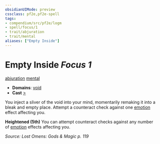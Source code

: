 ```yaml
---
obsidianUIMode: preview
cssclass: pf2e,pf2e-spell
tags:
- compendium/src/pf2e/logm
- spell/focus/1
- trait/abjuration
- trait/mental
aliases: ["Empty Inside"]
---
```

# Empty Inside *Focus 1*   
[abjuration](rules/traits/abjuration.md)  [mental](rules/traits/mental.md)  

- **Domains**: [void](compendium/setting/domains.md#Void)
- **Cast** [>](rules/core-rulebook/chapter-9-playing-the-game.md#Actions "Single Action") 

You inject a sliver of the void into your mind, momentarily remaking it into a bleak and empty place. Attempt a counteract check against one [emotion](rules/traits/emotion.md) effect affecting you.

**Heightened (5th)** You can attempt counteract checks against any number of [emotion](rules/traits/emotion.md) effects affecting you.

*Source: Lost Omens: Gods & Magic p. 119*